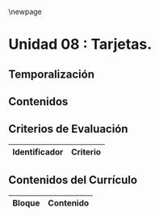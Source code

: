 \newpage

# Unidad 08 : Tarjetas.

## Temporalización

## Contenidos 


## Criterios de Evaluación 

| Identificador | Criterio  |
| -: |-----------|

## Contenidos del Currículo

| Bloque | Contenido | 
| -: | --------------|